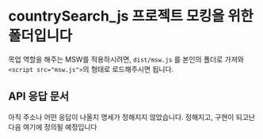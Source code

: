 # countrySearch_js 프로젝트 모킹을 위한 폴더입니다
목업 역할을 해주는 MSW를 적용하시려면, `dist/msw.js` 를 본인의 폴더로 가져와 `<script src="msw.js">`의 형태로 로드해주시면 됩니다.


## API 응답 문서
아직 주소나 어떤 응답이 나올지 명세가 정해지지 않았습니다.
정해지고, 구현이 되고난 다음 여기에 정의될 예정입니다